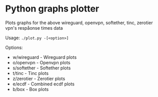 # Python graphs plotter

Plots graphs for the above wireguard, openvpn, softether, tinc, zerotier vpn's respåonse times data

Usage: `./plot.py -[<option>]`

Options:
-    w/wireguard - Wireguard plots
-    o/openvpn - Openvpn plots
-    s/softether - Softether plots
-    t/tinc - Tinc plots
-    z/zerotier - Zerotier plots
-    e/ecdf - Combined ecdf plots
-    b/box - Box plots
